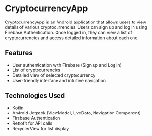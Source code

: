 # CryptocurrencyApp

CryptocurrencyApp is an Android application that allows users to view details of various cryptocurrencies. Users can sign up and log in using Firebase Authentication. Once logged in, they can view a list of cryptocurrencies and access detailed information about each one.

## Features
- User authentication with Firebase (Sign up and Log in)
- List of cryptocurrencies
- Detailed view of selected cryptocurrency
- User-friendly interface and intuitive navigation

## Technologies Used
- Kotlin
- Android Jetpack (ViewModel, LiveData, Navigation Component)
- Firebase Authentication
- Retrofit for API calls
- RecyclerView for list display





